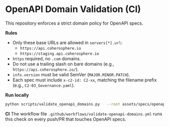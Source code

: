 # OpenAPI Domain Validation (CI)

This repository enforces a strict domain policy for OpenAPI specs.

**Rules**
- Only these base URLs are allowed in `servers[*].url`:
  - `https://api.coherosphere.io`
  - `https://staging.api.coherosphere.io`
- `https` required, no `.com` domains.
- Do not use a trailing slash on bare domains (e.g., `https://api.coherosphere.io/`).
- `info.version` must be valid SemVer (`MAJOR.MINOR.PATCH`).
- Each spec must include `x-c2-id: C2-xx`, matching the filename prefix (e.g., `C2-03_Governance.yaml`).

**Run locally**
```bash
python scripts/validate_openapi_domains.py   --root assets/specs/openapi   --allow "https://api.coherosphere.io,https://staging.api.coherosphere.io"   --report openapi_domain_report.json
```

**CI**
The workflow file `.github/workflows/validate-openapi-domains.yml` runs this check on every push/PR that touches OpenAPI specs.
